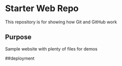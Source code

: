 # Starter Web Repo

This repository is for showing how Git and GitHub work

## Purpose

Sample website with plenty of files for demos

##deployment

